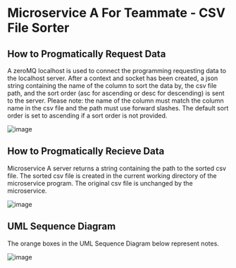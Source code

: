 # Microservice A For Teammate - CSV File Sorter
## **How to Progmatically Request Data**

A zeroMQ localhost is used to connect the programming requesting data to the localhost server. After a context and socket has been created, a json string containing the name of the column to sort the data by, the csv file path, and the sort order (asc for ascending or desc for descending) is sent to the server.  Please note: the name of the column must match the column name in the csv file and the path must use forward slashes.  The default sort order is set to ascending if a sort order is not provided.

![image](https://github.com/user-attachments/assets/dbc8e368-f053-4bd9-86bf-4abba19326f8)

## **How to Progmatically Recieve Data**

  Microservice A server returns a string containing the path to the sorted csv file.  The sorted csv file is created in the current working directory of the microservice program. The original csv file is unchanged by the microservice.

   ![image](https://github.com/user-attachments/assets/76e30f89-6b7f-4559-a271-ec2e039c8443)

## **UML Sequence Diagram**

  The orange boxes in the UML Sequence Diagram below represent notes.

![image](https://github.com/user-attachments/assets/5004591e-5762-43b0-a79d-3a98766ed554)


